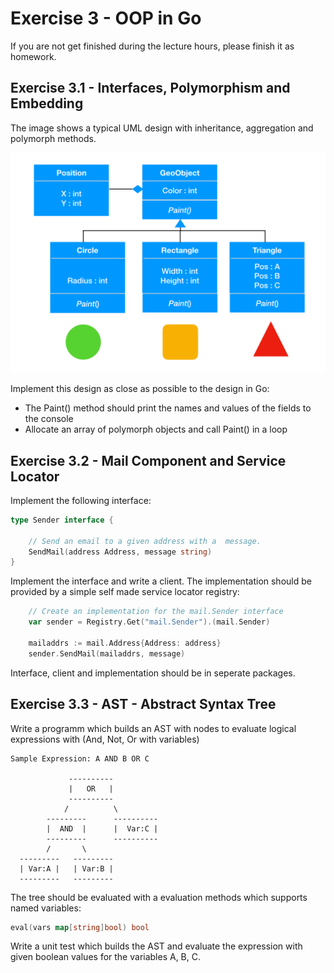 # Exercise 3 - OOP in Go

If you are not get finished during the lecture hours, please finish it as homework.

## Exercise 3.1 - Interfaces, Polymorphism and Embedding

The image shows a typical UML design with inheritance, aggregation and polymorph methods.

![oo](../img/03-exercise.png "A typical OO design")

Implement this design as close as possible to the design in Go:
- The Paint() method should print the names and values of the fields to the console
- Allocate an array of polymorph objects and call Paint() in a loop 

## Exercise 3.2 - Mail Component and Service Locator
Implement the following interface:
```go
type Sender interface {

	// Send an email to a given address with a  message.
	SendMail(address Address, message string)
}
```
Implement the interface and write a client. The implementation should be provided by
a simple self made service locator registry:

```go
    // Create an implementation for the mail.Sender interface
	var sender = Registry.Get("mail.Sender").(mail.Sender)

	mailaddrs := mail.Address{Address: address}
	sender.SendMail(mailaddrs, message)
```
Interface, client and implementation should be in seperate packages. 


## Exercise 3.3 - AST - Abstract Syntax Tree
Write a programm which builds an AST with nodes to evaluate logical expressions with (And, Not, Or with variables)

```
Sample Expression: A AND B OR C

             ----------
             |   OR   |
             ----------
            /          \
        ---------      ----------
        |  AND  |      |  Var:C |
        ---------      ----------
        /       \
  ---------   --------- 
  | Var:A |   | Var:B |
  ---------   ---------
```

The tree should be evaluated with a evaluation methods which supports named variables:

```go
eval(vars map[string]bool) bool
```

Write a unit test which builds the AST and evaluate the expression with given boolean values for the variables A, B, C.
